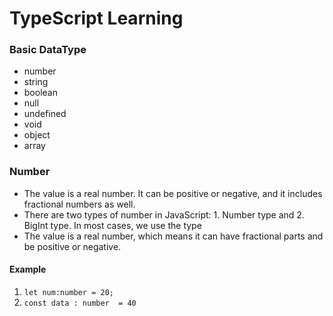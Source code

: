 # TypeScript Learning


### Basic DataType

- number
- string
- boolean
- null
- undefined
- void
- object
- array

### Number

- The value is a real number. It can be positive or negative, and it includes fractional numbers as well.  
- There are two types of number in JavaScript: 1. Number type and 2. BigInt type. In most cases, we use the type 
- The value is a real number, which means it can have fractional parts and be positive or negative.  

#### Example

 1. `let num:number = 20;`
 2. `const data : number  = 40`

    

